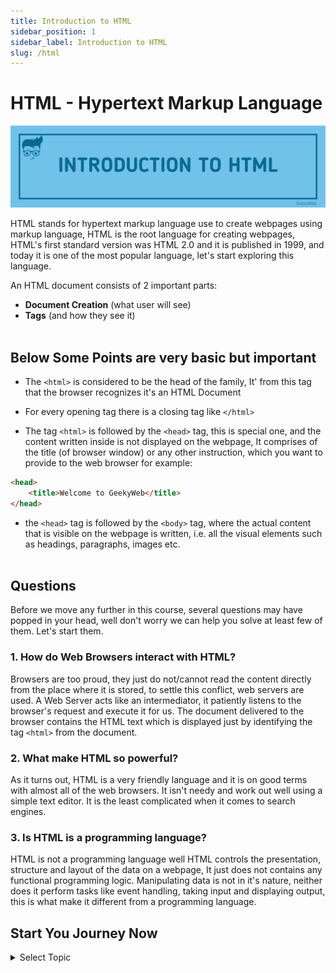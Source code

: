 ```yaml
---
title: Introduction to HTML
sidebar_position: 1
sidebar_label: Introduction to HTML
slug: /html
---
```


# HTML - Hypertext Markup Language

![Introduction to HTML](../../assets/html/introduction-to-html.png)

HTML stands for hypertext markup language use to create webpages using markup language, HTML is the root language for creating webpages, HTML's first standard version was HTML 2.0 and it is published in 1999, and today it is one of the most popular language, let's start exploring this language.

An HTML document consists of 2 important parts:
- **Document Creation** (what user will see)
- **Tags** (and how they see it) <br/> <br/>


##  Below Some Points are very basic but important

- The `<html>` is considered to be the head of the family, It' from this tag that the browser recognizes it's an HTML Document

- For every opening tag there is a closing tag like `</html>`

- The tag `<html>` is followed by the `<head>` tag, this is special one, and the content written inside is not displayed on the webpage, It comprises of the title (of browser window) or any other instruction, which you want to provide to the web browser for example:

```html
<head>
    <title>Welcome to GeekyWeb</title>
</head>
```
- the `<head>` tag is followed by the `<body>` tag, where the actual content that is visible on the webpage is written, i.e. all the visual elements such as headings, paragraphs, images etc. <br/> <br/>

## Questions

Before we move any further in this course, several questions may have popped in your head, well don't worry we can help you solve at least few of them. Let's start them.


### 1. How do Web Browsers interact with HTML?

Browsers are too proud, they just do not/cannot read the content directly from the place where it is stored, to settle this conflict, web servers are used. A Web Server acts like an intermediator, it patiently listens to the browser's request and execute it for us. The document delivered to the browser contains the HTML text which is displayed just by identifying the tag `<html>` from the document.

### 2. What make HTML so powerful?

As it turns out, HTML is a very friendly language and it is on good terms with almost all of the web browsers. It isn't needy and work out well using a simple text editor. It is the least complicated when it comes to search engines.

### 3. Is HTML is a programming language?

HTML is not a programming language well HTML controls the presentation, structure and layout of the data on a webpage, It just does not contains any functional programming logic. Manipulating data is not in it's nature, neither does it perform tasks like event handling, taking input and displaying output, this is what make it different from a programming language.


## Start You Journey Now 

<details>
  <summary>Select Topic</summary>
  <div>
    <div>Select Topic from below ans start learning</div>
    <br/>
    <h3>HTML Tutorials</h3>
    - <a href="/docs/html">Introduction to HTML</a> <br/>
    - <a href="/docs/html/html-editors">Introduction to HTML</a> <br/>
  </div>
</details>